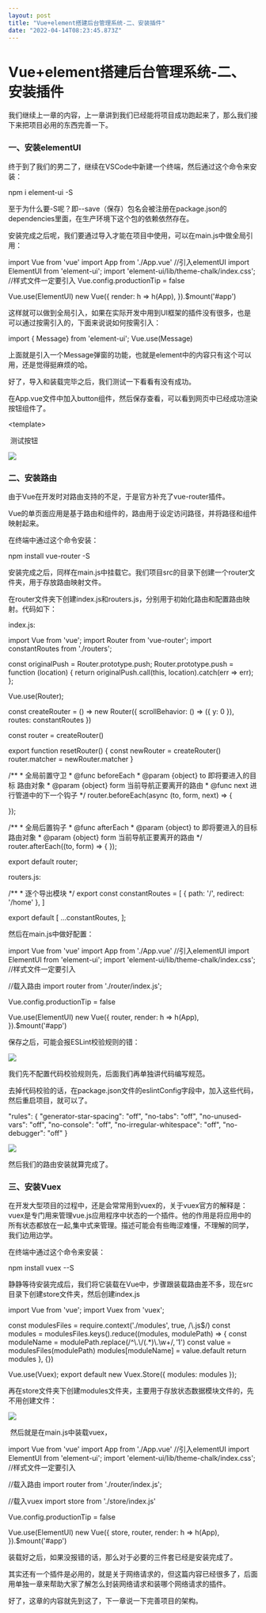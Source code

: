 ```yaml
---
layout: post
title: "Vue+element搭建后台管理系统-二、安装插件"
date: "2022-04-14T08:23:45.873Z"
---
```

Vue+element搭建后台管理系统-二、安装插件
==========================

我们继续上一章的内容，上一章讲到我们已经能将项目成功跑起来了，那么我们接下来把项目必用的东西完善一下。

### 一、安装elementUI

终于到了我们的男二了，继续在VSCode中新建一个终端，然后通过这个命令来安装：

npm i element-ui -S

至于为什么要-S呢？即--save（保存）包名会被注册在package.json的dependencies里面，在生产环境下这个包的依赖依然存在。

安装完成之后呢，我们要通过导入才能在项目中使用，可以在main.js中做全局引用：

import Vue from 'vue'
import App from './App.vue'
//引入elementUI
import ElementUI from 'element-ui';
import 'element-ui/lib/theme-chalk/index.css'; //样式文件一定要引入
Vue.config.productionTip \= false

Vue.use(ElementUI)
new Vue({
  render: h \=> h(App),
}).$mount('#app')

这样就可以做到全局引入，如果在实际开发中用到UI框架的插件没有很多，也是可以通过按需引入的，下面来说说如何按需引入：

import { Message} from 'element-ui';
Vue.use(Message)

上面就是引入一个Message弹窗的功能，也就是element中的内容只有这个可以用，还是觉得挺麻烦的哈。

好了，导入和装载完毕之后，我们测试一下看看有没有成功。

在App.vue文件中加入button组件，然后保存查看，可以看到网页中已经成功渲染按钮组件了。

<template\>
  <div id\="app"\>
    <img alt\="Vue logo" src\="./assets/logo.png"\>
    <el-button type\="primary"\>测试按钮</el-button\>
    <HelloWorld msg\="Welcome to Your Vue.js App"/>
  </div\>
</template\>

![](https://img2020.cnblogs.com/blog/1412174/202111/1412174-20211127152205253-745600212.png)

### 二、安装路由

由于Vue在开发时对路由支持的不足，于是官方补充了vue-router插件。

Vue的单页面应用是基于路由和组件的，路由用于设定访问路径，并将路径和组件映射起来。

在终端中通过这个命令安装：

npm install vue-router -S

安装完成之后，同样在main.js中挂载它。我们项目src的目录下创建一个router文件夹，用于存放路由映射文件。

在router文件夹下创建index.js和routers.js，分别用于初始化路由和配置路由映射。代码如下：

index.js:

import Vue from 'vue';
import Router from 'vue-router';
import constantRoutes from './routers';


const originalPush \= Router.prototype.push;
Router.prototype.push \= function (location) {
    return originalPush.call(this, location).catch(err => err);
};

Vue.use(Router);

const createRouter \= () => new Router({
    scrollBehavior: () \=> ({ y: 0 }),
    routes: constantRoutes
})

const router \= createRouter()


export function resetRouter() {
    const newRouter \= createRouter()
    router.matcher \= newRouter.matcher
}

/\*\*
 \* 全局前置守卫
 \* @func beforeEach
 \* @param {object} to 即将要进入的目标 路由对象
 \* @param {object} form 当前导航正要离开的路由
 \* @func next 进行管道中的下一个钩子
 \*/
router.beforeEach(async (to, form, next) \=> {
    
});

/\*\*
 \* 全局后置钩子
 \* @func afterEach
 \* @param {object} to 即将要进入的目标 路由对象
 \* @param {object} form 当前导航正要离开的路由
 \*/
router.afterEach((to, form) \=> { });


export default router;

routers.js:

/\*\*
 \* 逐个导出模块
 \*/
export const constantRoutes \= \[
    {
        path: '/',
        redirect: '/home'
    },
\]

export default \[
    ...constantRoutes,
\];

然后在main.js中做好配置：

import Vue from 'vue'
import App from './App.vue'
//引入elementUI
import ElementUI from 'element-ui';
import 'element-ui/lib/theme-chalk/index.css'; //样式文件一定要引入

//载入路由
import router from './router/index.js';

Vue.config.productionTip \= false

Vue.use(ElementUI)
new Vue({
    router,
    render: h \=> h(App),
}).$mount('#app')

保存之后，可能会报ESLint校验规则的错：

![](https://img2020.cnblogs.com/blog/1412174/202111/1412174-20211127155252659-2117246511.png)

我们先不配置代码校验规则先，后面我们再单独讲代码编写规范。

去掉代码校验的话，在package.json文件的eslintConfig字段中，加入这些代码，然后重启项目，就可以了。

"rules": {
            "generator-star-spacing": "off",
            "no-tabs": "off",
            "no-unused-vars": "off",
            "no-console": "off",
            "no-irregular-whitespace": "off",
            "no-debugger": "off"
        }

![](https://img2020.cnblogs.com/blog/1412174/202111/1412174-20211127155837812-1739887328.png)

然后我们的路由安装就算完成了。

### 三、安装Vuex

在开发大型项目的过程中，还是会常常用到vuex的，关于vuex官方的解释是：vuex是专门用来管理vue.js应用程序中状态的一个插件。他的作用是将应用中的所有状态都放在一起,集中式来管理。描述可能会有些晦涩难懂，不理解的同学，我们边用边学。

在终端中通过这个命令来安装：

npm install vuex --S

静静等待安装完成后，我们将它装载在Vue中，步骤跟装载路由差不多，现在src目录下创建store文件夹，然后创建index.js

import Vue from 'vue';
import Vuex from 'vuex';


const modulesFiles \= require.context('./modules', true, /\\.js$/)
const modules \= modulesFiles.keys().reduce((modules, modulePath) => {
    const moduleName \= modulePath.replace(/^\\.\\/(.\*)\\.\\w+$/, '$1')
    const value \= modulesFiles(modulePath)
    modules\[moduleName\] \= value.default
    return modules
}, {})


Vue.use(Vuex);
export default new Vuex.Store({
    modules: modules
});

再在store文件夹下创建modules文件夹，主要用于存放状态数据模块文件的，先不用创建文件：

![](https://img2020.cnblogs.com/blog/1412174/202111/1412174-20211127161142098-668801155.png)

 然后就是在main.js中装载vuex，

import Vue from 'vue'
import App from './App.vue'
//引入elementUI
import ElementUI from 'element-ui';
import 'element-ui/lib/theme-chalk/index.css'; //样式文件一定要引入

//载入路由
import router from './router/index.js';

//载入vuex
import store from './store/index.js'

Vue.config.productionTip \= false

Vue.use(ElementUI)
new Vue({
    store,
    router,
    render: h \=> h(App),
}).$mount('#app')

装载好之后，如果没报错的话，那么对于必要的三件套已经是安装完成了。

其实还有一个插件是必用的，就是关于网络请求的，但这篇内容已经很多了，后面用单独一章来帮助大家了解怎么封装网络请求和装哪个网络请求的插件。

好了，这章的内容就先到这了，下一章说一下完善项目的架构。